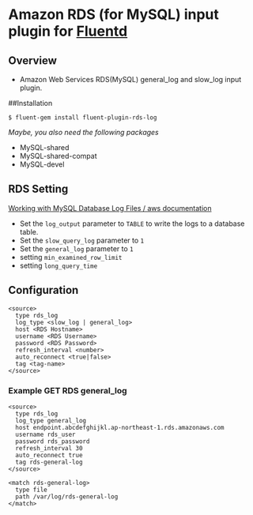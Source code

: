 # Amazon RDS (for MySQL) input plugin for [Fluentd](http://fluentd.org)

## Overview
- Amazon Web Services RDS(MySQL) general_log and slow_log input plugin.  

##Installation

    $ fluent-gem install fluent-plugin-rds-log
*Maybe, you also need the following packages*
- MySQL-shared
- MySQL-shared-compat
- MySQL-devel

## RDS Setting

[Working with MySQL Database Log Files / aws documentation](http://docs.aws.amazon.com/AmazonRDS/latest/UserGuide/USER_LogAccess.Concepts.MySQL.html)

- Set the `log_output` parameter to `TABLE` to write the logs to a database table.
- Set the `slow_query_log` parameter to `1`
- Set the `general_log` parameter to `1`
- setting `min_examined_row_limit`
- setting `long_query_time`

## Configuration

```config
<source>
  type rds_log
  log_type <slow_log | general_log>
  host <RDS Hostname>
  username <RDS Username>
  password <RDS Password>
  refresh_interval <number>
  auto_reconnect <true|false>
  tag <tag-name>
</source>
```

### Example GET RDS general_log

```config
<source>
  type rds_log
  log_type general_log
  host endpoint.abcdefghijkl.ap-northeast-1.rds.amazonaws.com
  username rds_user
  password rds_password
  refresh_interval 30
  auto_reconnect true
  tag rds-general-log
</source>

<match rds-general-log>
  type file
  path /var/log/rds-general-log
</match>
```


